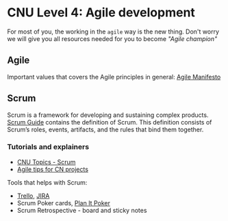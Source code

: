 # CNU Level 4: Agile development

For most of you, the working in the `agile` way is the new thing. Don't worry we will give you all resources needed for you to become _"Agile champion"_

## Agile

Important values that covers the Agile principles in general: [Agile Manifesto](https://agilemanifesto.org/principles.html)

## Scrum

Scrum is a framework for developing and sustaining complex products. [Scrum Guide](https://scrumguides.org/scrum-guide.html) contains the definition of Scrum. This definition consists of Scrum’s roles, events, artifacts, and the rules that bind them together.


### Tutorials and explainers

- [CNU Topics - Scrum](./CNU%20Topics%20-%20Scrum.pdf)
- [Agile tips for CN projects](https://www.youtube.com/watch?v=AguqWO38Alo)

Tools that helps with Scrum:

- [Trello](https://trello.com), [JIRA](https://www.atlassian.com/software/jira)
- Scrum Poker cards, [Plan It Poker](https://www.planitpoker.com/)
- Scrum Retrospective - board and sticky notes
